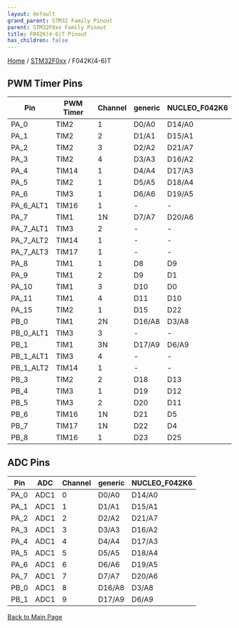```yaml
---
layout: default
grand_parent: STM32 Family Pinout
parent: STM32F0xx Family Pinout
title: F042K(4-6)T Pinout
has_children: false
---
```


[Home](../../index) / [STM32F0xx](../index) / F042K(4-6)T

## PWM Timer Pins

| Pin | PWM Timer | Channel | generic | NUCLEO_F042K6 |
| --- | --- | --- | --- | --- |
| PA_0 | TIM2 | 1 | D0/A0 | D14/A0 |
| PA_1 | TIM2 | 2 | D1/A1 | D15/A1 |
| PA_2 | TIM2 | 3 | D2/A2 | D21/A7 |
| PA_3 | TIM2 | 4 | D3/A3 | D16/A2 |
| PA_4 | TIM14 | 1 | D4/A4 | D17/A3 |
| PA_5 | TIM2 | 1 | D5/A5 | D18/A4 |
| PA_6 | TIM3 | 1 | D6/A6 | D19/A5 |
| PA_6_ALT1 | TIM16 | 1 | - | - |
| PA_7 | TIM1 | 1N | D7/A7 | D20/A6 |
| PA_7_ALT1 | TIM3 | 2 | - | - |
| PA_7_ALT2 | TIM14 | 1 | - | - |
| PA_7_ALT3 | TIM17 | 1 | - | - |
| PA_8 | TIM1 | 1 | D8 | D9 |
| PA_9 | TIM1 | 2 | D9 | D1 |
| PA_10 | TIM1 | 3 | D10 | D0 |
| PA_11 | TIM1 | 4 | D11 | D10 |
| PA_15 | TIM2 | 1 | D15 | D22 |
| PB_0 | TIM1 | 2N | D16/A8 | D3/A8 |
| PB_0_ALT1 | TIM3 | 3 | - | - |
| PB_1 | TIM1 | 3N | D17/A9 | D6/A9 |
| PB_1_ALT1 | TIM3 | 4 | - | - |
| PB_1_ALT2 | TIM14 | 1 | - | - |
| PB_3 | TIM2 | 2 | D18 | D13 |
| PB_4 | TIM3 | 1 | D19 | D12 |
| PB_5 | TIM3 | 2 | D20 | D11 |
| PB_6 | TIM16 | 1N | D21 | D5 |
| PB_7 | TIM17 | 1N | D22 | D4 |
| PB_8 | TIM16 | 1 | D23 | D25 |


## ADC Pins

| Pin | ADC | Channel | generic | NUCLEO_F042K6 |
| --- | --- | --- | --- | --- |
| PA_0 | ADC1 | 0 | D0/A0 | D14/A0 |
| PA_1 | ADC1 | 1 | D1/A1 | D15/A1 |
| PA_2 | ADC1 | 2 | D2/A2 | D21/A7 |
| PA_3 | ADC1 | 3 | D3/A3 | D16/A2 |
| PA_4 | ADC1 | 4 | D4/A4 | D17/A3 |
| PA_5 | ADC1 | 5 | D5/A5 | D18/A4 |
| PA_6 | ADC1 | 6 | D6/A6 | D19/A5 |
| PA_7 | ADC1 | 7 | D7/A7 | D20/A6 |
| PB_0 | ADC1 | 8 | D16/A8 | D3/A8 |
| PB_1 | ADC1 | 9 | D17/A9 | D6/A9 |


[Back to Main Page](../../index)